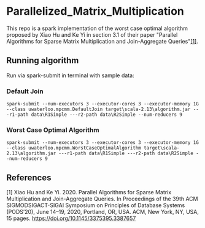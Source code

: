 # Parallelized_Matrix_Multiplication

This repo is a spark implementation of the worst case optimal algorithm proposed by Xiao Hu and Ke Yi in section 3.1 of 
their paper "Parallel Algorithms for Sparse Matrix Multiplication and Join-Aggregate Queries"[[1]](#1).

## Running algorithm
Run via spark-submit in terminal with sample data:
### Default Join
```
spark-submit --num-executors 3 --executor-cores 3 --executor-memory 1G --class uwaterloo.mpcmm.DefaultJoin target\scala-2.13\algorithm.jar ---r1-path data\R1Simple ---r2-path data\R2Simple --num-reducers 9
```
### Worst Case Optimal Algorithm
```
spark-submit --num-executors 3 --executor-cores 3 --executor-memory 1G --class uwaterloo.mpcmm.WorstCaseOptimalAlgorithm target\scala-2.13\algorithm.jar ---r1-path data\R1Simple ---r2-path data\R2Simple --num-reducers 9
```

## References
<a id="1">[1]</a>
Xiao Hu and Ke Yi. 2020. Parallel Algorithms for Sparse Matrix Multiplication and Join-Aggregate Queries. 
In Proceedings of the 39th ACM SIGMODSIGACT-SIGAI Symposium on Principles of Database Systems (PODS’20), 
June 14–19, 2020, Portland, OR, USA. ACM, New York, NY, USA, 15 pages. https://doi.org/10.1145/3375395.3387657